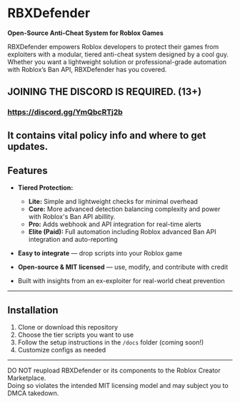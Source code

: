 # RBXDefender

**Open-Source Anti-Cheat System for Roblox Games**

RBXDefender empowers Roblox developers to protect their games from exploiters with a modular, tiered anti-cheat system designed by a cool guy. Whether you want a lightweight solution or professional-grade automation with Roblox’s Ban API, RBXDefender has you covered.
## JOINING THE DISCORD IS REQUIRED. (13+)
### https://discord.gg/YmQbcRTj2b
It contains vital policy info and where to get updates.
---

## Features

- **Tiered Protection:**  
  - **Lite:** Simple and lightweight checks for minimal overhead  
  - **Core:** More advanced detection balancing complexity and power with Roblox's Ban API abillity.
  - **Pro:** Adds webhook and API integration for real-time alerts  
  - **Elite (Paid):** Full automation including Roblox advanced Ban API integration and auto-reporting

- **Easy to integrate** — drop scripts into your Roblox game  
- **Open-source & MIT licensed** — use, modify, and contribute with credit  
- Built with insights from an ex-exploiter for real-world cheat prevention

---

## Installation

1. Clone or download this repository  
2. Choose the tier scripts you want to use  
3. Follow the setup instructions in the `/docs` folder (coming soon!)  
4. Customize configs as needed

---

 DO NOT reupload RBXDefender or its components to the Roblox Creator Marketplace.  
Doing so violates the intended MIT licensing model and may subject you to DMCA takedown.
